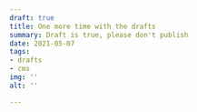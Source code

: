 ```yaml
---
draft: true
title: One more time with the drafts
summary: Draft is true, please don't publish
date: 2021-05-07
tags:
- drafts
- cms
img: ''
alt: ''

---
```


